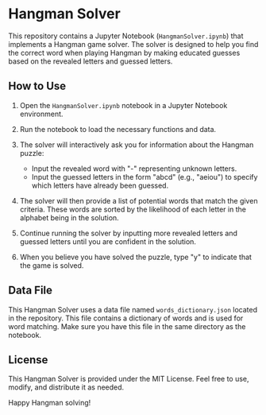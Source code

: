 # Hangman Solver

This repository contains a Jupyter Notebook (`HangmanSolver.ipynb`) that implements a Hangman game solver. The solver is designed to help you find the correct word when playing Hangman by making educated guesses based on the revealed letters and guessed letters.

## How to Use

1. Open the `HangmanSolver.ipynb` notebook in a Jupyter Notebook environment.

2. Run the notebook to load the necessary functions and data.

3. The solver will interactively ask you for information about the Hangman puzzle:

   - Input the revealed word with "-" representing unknown letters.
   - Input the guessed letters in the form "abcd" (e.g., "aeiou") to specify which letters have already been guessed.

4. The solver will then provide a list of potential words that match the given criteria. These words are sorted by the likelihood of each letter in the alphabet being in the solution.

5. Continue running the solver by inputting more revealed letters and guessed letters until you are confident in the solution.

6. When you believe you have solved the puzzle, type "y" to indicate that the game is solved.

## Data File

This Hangman Solver uses a data file named `words_dictionary.json` located in the repository. This file contains a dictionary of words and is used for word matching. Make sure you have this file in the same directory as the notebook.

## License

This Hangman Solver is provided under the MIT License. Feel free to use, modify, and distribute it as needed.

Happy Hangman solving!
